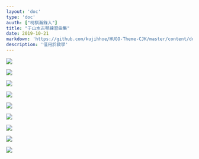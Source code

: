 ```yaml
---
layout: 'doc'
type: 'doc'
auuth: ["柯棋瀚錄入"]
title: "于山水古琴練習曲集"
date: 2019-10-21
markdown: 'https://github.com/kujihhoe/HUGO-Theme-CJK/master/content/doc/03-于山水古琴練習曲集.md'
description: '僅用於敎學'
---
```


![](https://pic.superbed.cn/item/5dad81fc8b58bc7bf75d177d.jpg)

![](https://pic.superbed.cn/item/5dad81fc8b58bc7bf75d1782.jpg)

![](https://pic.superbed.cn/item/5dad81fc8b58bc7bf75d1786.jpg)

![](https://pic.superbed.cn/item/5dad81fc8b58bc7bf75d178e.jpg)

![](https://pic.superbed.cn/item/5dad81fc8b58bc7bf75d1796.jpg)

![](https://pic.superbed.cn/item/5dad81fc8b58bc7bf75d1799.jpg)

![](https://pic.superbed.cn/item/5dad81fc8b58bc7bf75d179f.jpg)

![](https://pic.superbed.cn/item/5dad81fc8b58bc7bf75d17a2.jpg)

![](https://pic.superbed.cn/item/5dad81fc8b58bc7bf75d17a4.jpg)
